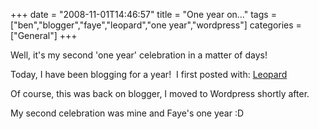 +++
date = "2008-11-01T14:46:57"
title = "One year on..."
tags = ["ben","blogger","faye","leopard","one year","wordpress"]
categories = ["General"]
+++

Well, it's my second 'one year' celebration in a matter of days!

Today, I have been blogging for a year!  I first posted with:
[Leopard][1]

Of course, this was back on blogger, I moved to Wordpress shortly after.

My second celebration was mine and Faye's one year :D

  [1]: /2007/11/01/4/
